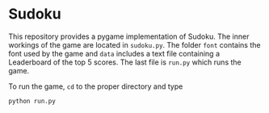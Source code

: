 # Sudoku
This repository provides a pygame implementation of Sudoku.
The inner workings of the game are located in ```sudoku.py```.
The folder ```font``` contains the font used by the game and ```data``` includes a text file containing a Leaderboard of the top 5 scores.
The last file is ```run.py``` which runs the game.

To run the game, ```cd``` to the proper directory and type

```python run.py```
